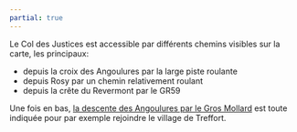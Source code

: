 ```yaml
---
partial: true
---
```


Le Col des Justices est accessible par différents chemins visibles sur la carte, les
principaux:

* depuis la croix des Angoulures par la large piste roulante
* depuis Rosy par un chemin relativement roulant
* depuis la crête du Revermont par le GR59

Une fois en bas, [la descente des Angoulures par le Gros
Mollard](/single-tracks/angoulures-gros-mollard/) est toute
indiquée pour par exemple rejoindre le village de Treffort.
